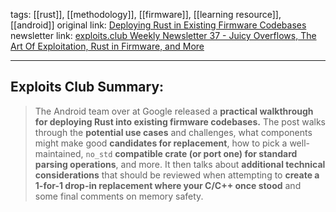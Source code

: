 tags:  [[rust]], [[methodology]], [[firmware]], [[learning resource]], [[android]]
original link: [Deploying Rust in Existing Firmware Codebases](https://security.googleblog.com/2024/09/deploying-rust-in-existing-firmware.html?ref=blog.exploits.club)
newsletter link:  [exploits.club Weekly Newsletter 37 - Juicy Overflows, The Art Of Exploitation, Rust in Firmware, and More](https://blog.exploits.club/exploits-club-weekly-newsletter-37-juicy-overflows-the-art-of-exploitation-rust-in-firmware-and-more/)

---
## Exploits Club Summary:
> The Android team over at Google released a **practical walkthrough for deploying Rust into existing firmware codebases.** The post walks through the **potential use cases** and challenges, what components might make good **candidates for replacement**, how to pick a well-maintained, `no_std` **compatible crate (or port one) for standard parsing operations**, and more. It then talks about **additional technical considerations** that should be reviewed when attempting to **create a 1-for-1 drop-in replacement where your C/C++ once stood** and some final comments on memory safety.